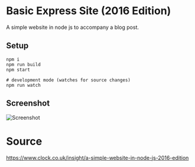 # Basic Express Site (2016 Edition)

A simple website in node js to accompany a blog post.

## Setup

```
npm i
npm run build
npm start

# development mode (watches for source changes)
npm run watch
```

## Screenshot

![Screenshot](https://raw.githubusercontent.com/bengourley/basic-express-site-2016/master/screenshot.png)

# Source

https://www.clock.co.uk/insight/a-simple-website-in-node-js-2016-edition
